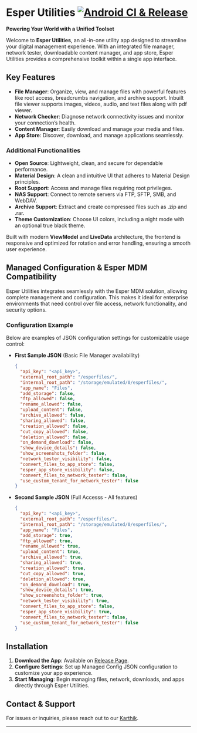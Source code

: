 # Esper Utilities [![Android CI & Release](https://github.com/esper-io/EsperUtilities/actions/workflows/android-ci.yml/badge.svg)](https://github.com/esper-io/EsperUtilities/actions/workflows/android-ci.yml)

**Powering Your World with a Unified Toolset**

Welcome to **Esper Utilities**, an all-in-one utility app designed to streamline your digital management experience. With an integrated file manager, network tester, downloadable content manager, and app store, Esper Utilities provides a comprehensive toolkit within a single app interface. 

## Key Features

- **File Manager**: Organize, view, and manage files with powerful features like root access, breadcrumbs navigation, and archive support. Inbuilt file viewer supports images, videos, audio, and text files along with pdf viewer.
- **Network Checker**: Diagnose network connectivity issues and monitor your connection’s health.
- **Content Manager**: Easily download and manage your media and files.
- **App Store**: Discover, download, and manage applications seamlessly.

### Additional Functionalities

- **Open Source**: Lightweight, clean, and secure for dependable performance.
- **Material Design**: A clean and intuitive UI that adheres to Material Design principles.
- **Root Support**: Access and manage files requiring root privileges.
- **NAS Support**: Connect to remote servers via FTP, SFTP, SMB, and WebDAV.
- **Archive Support**: Extract and create compressed files such as .zip and .rar.
- **Theme Customization**: Choose UI colors, including a night mode with an optional true black theme.

Built with modern **ViewModel** and **LiveData** architecture, the frontend is responsive and optimized for rotation and error handling, ensuring a smooth user experience.

## Managed Configuration & Esper MDM Compatibility

Esper Utilities integrates seamlessly with the Esper MDM solution, allowing complete management and configuration. This makes it ideal for enterprise environments that need control over file access, network functionality, and security options. 

### Configuration Example
Below are examples of JSON configuration settings for customizable usage control:

- **First Sample JSON** (Basic File Manager availability)
    ```json
    {
      "api_key": "<api_key>",
      "external_root_path": "/esperfiles/",
      "internal_root_path": "/storage/emulated/0/esperfiles/",
      "app_name": "Files",
      "add_storage": false,
      "ftp_allowed": false,
      "rename_allowed": false,
      "upload_content": false,
      "archive_allowed": false,
      "sharing_allowed": false,
      "creation_allowed": false,
      "cut_copy_allowed": false,
      "deletion_allowed": false,
      "on_demand_download": false,
      "show_device_details": false,
      "show_screenshots_folder": false,
      "network_tester_visibility": false,
      "convert_files_to_app_store": false,
      "esper_app_store_visibility": false,
      "convert_files_to_network_tester": false,
      "use_custom_tenant_for_network_tester": false
    }
    ```

- **Second Sample JSON** (Full Accesss - All features)
    ```json
    {
      "api_key": "<api_key>",
      "external_root_path": "/esperfiles/",
      "internal_root_path": "/storage/emulated/0/esperfiles/",
      "app_name": "Files",
      "add_storage": true,
      "ftp_allowed": true,
      "rename_allowed": true,
      "upload_content": true,
      "archive_allowed": true,
      "sharing_allowed": true,
      "creation_allowed": true,
      "cut_copy_allowed": true,
      "deletion_allowed": true,
      "on_demand_download": true,
      "show_device_details": true,
      "show_screenshots_folder": true,
      "network_tester_visibility": true,
      "convert_files_to_app_store": false,
      "esper_app_store_visibility": true,
      "convert_files_to_network_tester": false,
      "use_custom_tenant_for_network_tester": false
    }
    ```

## Installation

1. **Download the App**: Available on [Release Page](https://github.com/esper-io/EsperUtilities/releases/).
2. **Configure Settings**: Set up Managed Config JSON configuration to customize your app experience.
3. **Start Managing**: Begin managing files, network, downloads, and apps directly through Esper Utilities.

## Contact & Support

For issues or inquiries, please reach out to our [Karthik](mailto:karthik@esper.io). 

---

